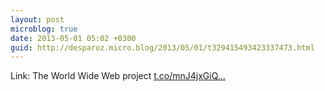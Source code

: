 ```yaml
---
layout: post
microblog: true
date: 2013-05-01 05:02 +0300
guid: http://desparoz.micro.blog/2013/05/01/t329415493423337473.html
---
```

Link: The World Wide Web project [t.co/mnJ4jxGiQ...](http://t.co/mnJ4jxGiQK)
